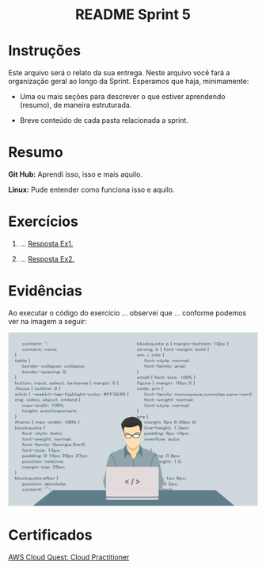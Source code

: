 <h1 align="center">README Sprint 5</h1>

# Instruções

Este arquivo será o relato da sua entrega. Neste arquivo você fará a organização geral ao longo da Sprint. Esperamos que haja, minimamente:

- Uma ou mais seções para descrever o que estiver aprendendo (resumo), de maneira estruturada.

- Breve conteúdo de cada pasta relacionada a sprint.

# Resumo

**Git Hub:** Aprendi isso, isso e mais aquilo.

**Linux:** Pude entender como funciona isso e aquilo.

# Exercícios


1. ...
[Resposta Ex1.](exercicios/ex1.txt)


2. ...
[Resposta Ex2.](exercicios/ex2.txt)



# Evidências


Ao executar o código do exercício ... observei que ... conforme podemos ver na imagem a seguir:

![Evidencia 1](evidencias/sample.webp)


# Certificados


[AWS Cloud Quest: Cloud Practitioner](https://www.credly.com/badges/13fece18-9c7c-4173-a111-9a1e7577b5b5/public_url)


